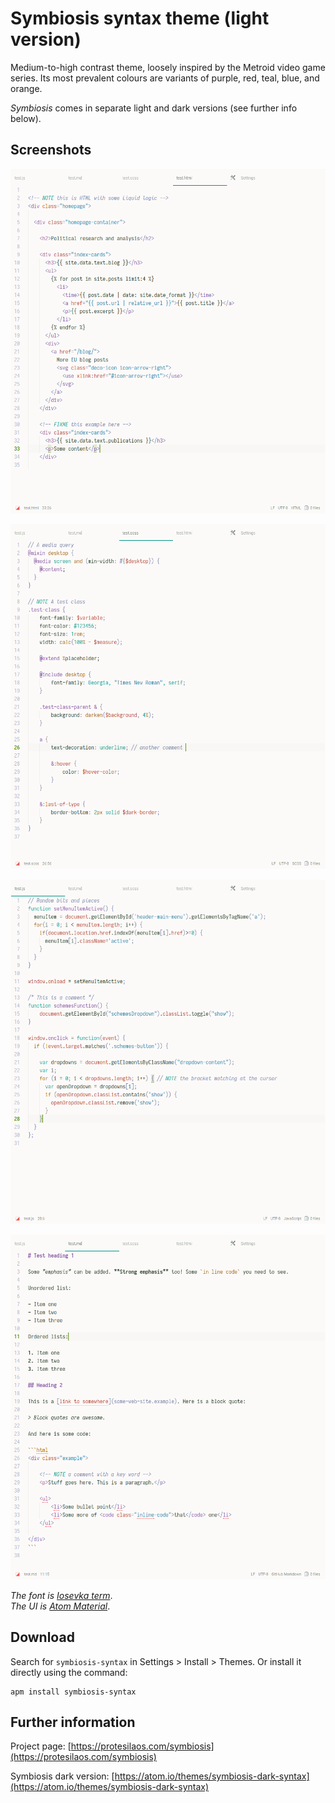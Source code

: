 # Symbiosis syntax theme (light version)

Medium-to-high contrast theme, loosely inspired by the Metroid video game series. Its most prevalent colours are variants of purple, red, teal, blue, and orange.

*Symbiosis* comes in separate light and dark versions (see further info below).

## Screenshots

![symbiosis light screenshot html](https://raw.githubusercontent.com/protesilaos/prot16/master/symbiosis/img/symbiosis_light_html.png)

![symbiosis light screenshot scss](https://raw.githubusercontent.com/protesilaos/prot16/master/symbiosis/img/symbiosis_light_scss.png)

![symbiosis light screenshot js](https://raw.githubusercontent.com/protesilaos/prot16/master/symbiosis/img/symbiosis_light_js.png)

![symbiosis light screenshot md](https://raw.githubusercontent.com/protesilaos/prot16/master/symbiosis/img/symbiosis_light_md.png)

*The font is [Iosevka term](https://github.com/be5invis/Iosevka)*.  
*The UI is [Atom Material](https://github.com/atom-material/atom-material-ui)*.

## Download

Search for `symbiosis-syntax` in Settings > Install > Themes. Or install it directly using the command:

```shell
apm install symbiosis-syntax
```

## Further information

Project page: [https://protesilaos.com/symbiosis](https://protesilaos.com/symbiosis)

Symbiosis dark version: [https://atom.io/themes/symbiosis-dark-syntax](https://atom.io/themes/symbiosis-dark-syntax)
